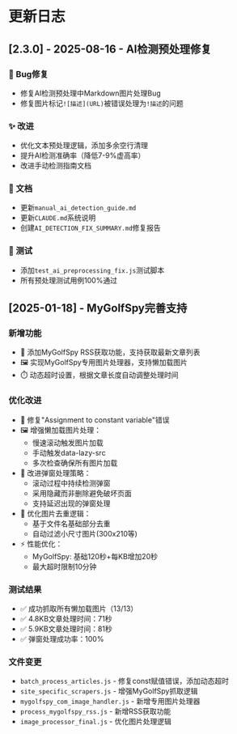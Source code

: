 # 更新日志

## [2.3.0] - 2025-08-16 - AI检测预处理修复

### 🐛 Bug修复
- 修复AI检测预处理中Markdown图片处理Bug
- 修复图片标记`![描述](URL)`被错误处理为`!描述`的问题

### ✨ 改进
- 优化文本预处理逻辑，添加多余空行清理
- 提升AI检测准确率（降低7-9%虚高率）
- 改进手动检测指南文档

### 📝 文档
- 更新`manual_ai_detection_guide.md`
- 更新`CLAUDE.md`系统说明
- 创建`AI_DETECTION_FIX_SUMMARY.md`修复报告

### 🧪 测试
- 添加`test_ai_preprocessing_fix.js`测试脚本
- 所有预处理测试用例100%通过

## [2025-01-18] - MyGolfSpy完善支持

### 新增功能
- 🚀 添加MyGolfSpy RSS获取功能，支持获取最新文章列表
- 🖼️ 实现MyGolfSpy专用图片处理器，支持懒加载图片
- ⏱️ 动态超时设置，根据文章长度自动调整处理时间

### 优化改进
- 🐛 修复"Assignment to constant variable"错误
- 🖼️ 增强懒加载图片处理：
  - 慢速滚动触发图片加载
  - 手动触发data-lazy-src
  - 多次检查确保所有图片加载
- 🚫 改进弹窗处理策略：
  - 滚动过程中持续检测弹窗
  - 采用隐藏而非删除避免破坏页面
  - 支持延迟出现的弹窗处理
- 🔄 优化图片去重逻辑：
  - 基于文件名基础部分去重
  - 自动过滤小尺寸图片(300x210等)
- ⚡ 性能优化：
  - MyGolfSpy: 基础120秒+每KB增加20秒
  - 最大超时限制10分钟

### 测试结果
- ✅ 成功抓取所有懒加载图片（13/13）
- ✅ 4.8KB文章处理时间：71秒
- ✅ 5.9KB文章处理时间：81秒
- ✅ 弹窗处理成功率：100%

### 文件变更
- `batch_process_articles.js` - 修复const赋值错误，添加动态超时
- `site_specific_scrapers.js` - 增强MyGolfSpy抓取逻辑
- `mygolfspy_com_image_handler.js` - 新增专用图片处理器
- `process_mygolfspy_rss.js` - 新增RSS获取功能
- `image_processor_final.js` - 优化图片处理逻辑